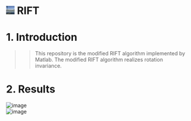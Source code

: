 [<img height="23" src="https://github.com/lh9171338/Outline/blob/master/icon.jpg"/>](https://github.com/lh9171338/Outline) RIFT
===

# 1. Introduction
>>This repository is the modified RIFT algorithm implemented by Matlab. The modified RIFT algorithm realizes rotation invariance.

# 2. Results
![image](https://github.com/lh9171338/RIFT/tree/Matlab/RIFT/image/rotation/30.jpg)  
![image](https://github.com/lh9171338/RIFT/tree/Matlab/RIFT/image/rotation/120.jpg)  
